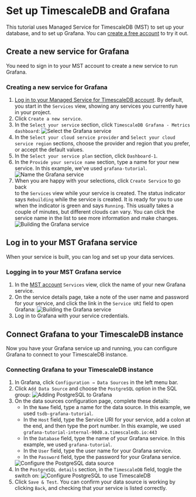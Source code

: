 # Set up TimescaleDB and Grafana
This tutorial uses Managed Service for TimescaleDB (MST) to set up your database, and
to set up Grafana. You can [create a free account][mst-login] to try it out.

## Create a new service for Grafana
You need to sign in to your MST account to create a
new service to run Grafana.

<procedure>

### Creating a new service for Grafana
1.  [Log in to your Managed Service for TimescaleDB account][mst-login]. By default, you start in the
    `Services` view, showing any services you currently have in your project.
1.  Click `Create a new service`.
1.  In the `Select your service` section, click `TimescaleDB Grafana - Metrics
    dashboard`:
    <img class="main-content__illustration" src="https://assets.timescale.com/docs/images/mst-selectservice-grafana.png" alt="Select the Grafana service"/>
1.  In the `Select your cloud service provider` and `Select your cloud service
    region` sections, choose the provider and region that you prefer, or accept
    the default values.
1.  In the `Select your service plan` section, click `Dashboard-1`.
1.  In the `Provide your service name` section, type a name for your new
    service. In this example, we've used `grafana-tutorial`.
    <img class="main-content__illustration" src="https://assets.timescale.com/docs/images/mst-nameservice-grafana.png" alt="Name the Grafana service"/>
1.  When you are happy with your selections, click `Create Service` to go back  
    to the `Services` view while your service is created. The status indicator
    says `Rebuilding` while the service is created. It is ready for you to use
    when the indicator is green and says `Running`. This usually takes a couple
    of minutes, but different clouds can vary. You can click the service name in
    the list to see more information and make changes.
    <img class="main-content__illustration" src="https://assets.timescale.com/docs/images/mst-buildservice-grafana.png" alt="Building the Grafana service"/>

</procedure>

## Log in to your MST Grafana service
When your service is built, you can log and set up your data services.

### Logging in to your MST Grafana service
1.  In the [MST account][mst-login] `Services` view, click the name of your new
    Grafana service.
1.  On the service details page, take a note of the user name and password for
    your service, and click the link in the `Service URI` field to open Grafana:
    <img class="main-content__illustration" src="https://assets.timescale.com/docs/images/mst-buildservice-grafana.png" alt="Building the Grafana service"/>
1.  Log in to Grafana with your service credentials.

## Connect Grafana to your TimescaleDB instance
Now you have your Grafana service up and running, you can configure Grafana to
connect to your TimescaleDB instance.

### Connecting Grafana to your TimescaleDB instance
1.  In Grafana, click `Configuration → Data Sources` in the left menu bar.
1.  Click `Add Data Source` and choose the `PostgreSQL` option in the SQL group:
    <img class="main-content__illustration" src="https://assets.timescale.com/docs/images/grafana-add-postgresql.png" alt="Adding PostgreSQL to Grafana"/>
1.  On the data sources configuration page, complete these details:
    *   In the `Name` field, type a name for the data source. In this example,
        we used `tsdb-grafana-tutorial`.
    *   In the `Host` field, type the Service URI for your service, add a colon
        at the end, and then type the port number. In this example, we used
        `grafana-tutorial-internal-90d0.a.timescaledb.io:443`
    *   In the `Database` field, type the name of your Grafana service. In this
        example, we used `grafana-tutorial`.
    *   In the `User` field, type the user name for your Grafana service.
    *   In the `Password` field, type the password for your Grafana service.
    <img class="main-content__illustration" src="https://assets.timescale.com/docs/images/grafana-configure-postgresql.png" alt="Configure the PostgreSQL data source"/>
1.  In the `PostgreSQL details` section, in the `TimescaleDB` field, toggle the
    switch on:
    <img class="main-content__illustration" src="https://assets.timescale.com/docs/images/grafana-configure-tsdb.png" alt="Configure PostgreSQL to use TimescaleDB"/>
1.  Click `Save & Test`. You can confirm your data source is working by clicking
    `Back`, and checking that your service is listed correctly.

[mst-login]: https://portal.managed.timescale.com
